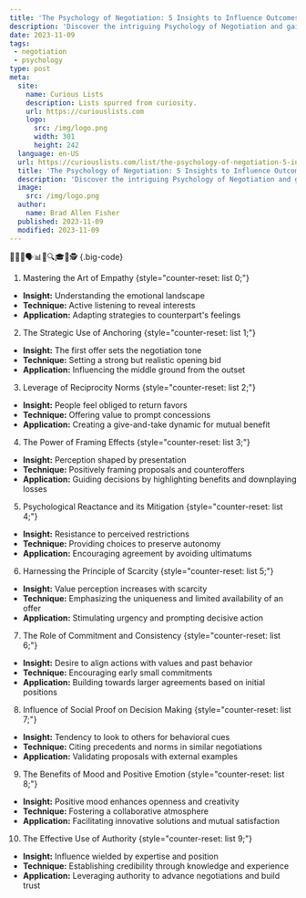 ```yaml
---
title: 'The Psychology of Negotiation: 5 Insights to Influence Outcomes'
description: 'Discover the intriguing Psychology of Negotiation and gain 5 valuable insights to shape outcomes. Feed your curious mind and become a skilled influencer.'
date: 2023-11-09
tags:
 - negotiation
 - psychology
type: post
meta:
  site:
    name: Curious Lists
    description: Lists spurred from curiosity.
    url: https://curiouslists.com
    logo:
      src: /img/logo.png
      width: 301
      height: 242
  language: en-US
  url: https://curiouslists.com/list/the-psychology-of-negotiation-5-insights-to-influence-outcomes
  title: 'The Psychology of Negotiation: 5 Insights to Influence Outcomes'
  description: 'Discover the intriguing Psychology of Negotiation and gain 5 valuable insights to shape outcomes. Feed your curious mind and become a skilled influencer.'
  image:
    src: /img/logo.png
  author:
    name: Brad Allen Fisher
  published: 2023-11-09
  modified: 2023-11-09
---
```



🤝🧠💡🗣️📊👥🔍🎓🤔🕵️ {.big-code}

1. Mastering the Art of Empathy {style="counter-reset: list 0;"}
  - **Insight:** Understanding the emotional landscape
  - **Technique:** Active listening to reveal interests
  - **Application:** Adapting strategies to counterpart's feelings

2. The Strategic Use of Anchoring {style="counter-reset: list 1;"}
  - **Insight:** The first offer sets the negotiation tone
  - **Technique:** Setting a strong but realistic opening bid
  - **Application:** Influencing the middle ground from the outset

3. Leverage of Reciprocity Norms {style="counter-reset: list 2;"}
  - **Insight:** People feel obliged to return favors
  - **Technique:** Offering value to prompt concessions
  - **Application:** Creating a give-and-take dynamic for mutual benefit

4. The Power of Framing Effects {style="counter-reset: list 3;"}
  - **Insight:** Perception shaped by presentation
  - **Technique:** Positively framing proposals and counteroffers
  - **Application:** Guiding decisions by highlighting benefits and downplaying losses

5. Psychological Reactance and its Mitigation {style="counter-reset: list 4;"}
  - **Insight:** Resistance to perceived restrictions
  - **Technique:** Providing choices to preserve autonomy
  - **Application:** Encouraging agreement by avoiding ultimatums

6. Harnessing the Principle of Scarcity {style="counter-reset: list 5;"}
  - **Insight:** Value perception increases with scarcity
  - **Technique:** Emphasizing the uniqueness and limited availability of an offer
  - **Application:** Stimulating urgency and prompting decisive action

7. The Role of Commitment and Consistency {style="counter-reset: list 6;"}
  - **Insight:** Desire to align actions with values and past behavior
  - **Technique:** Encouraging early small commitments
  - **Application:** Building towards larger agreements based on initial positions

8. Influence of Social Proof on Decision Making {style="counter-reset: list 7;"}
  - **Insight:** Tendency to look to others for behavioral cues
  - **Technique:** Citing precedents and norms in similar negotiations
  - **Application:** Validating proposals with external examples

9. The Benefits of Mood and Positive Emotion {style="counter-reset: list 8;"}
  - **Insight:** Positive mood enhances openness and creativity
  - **Technique:** Fostering a collaborative atmosphere
  - **Application:** Facilitating innovative solutions and mutual satisfaction

10. The Effective Use of Authority {style="counter-reset: list 9;"}
  - **Insight:** Influence wielded by expertise and position
  - **Technique:** Establishing credibility through knowledge and experience
  - **Application:** Leveraging authority to advance negotiations and build trust